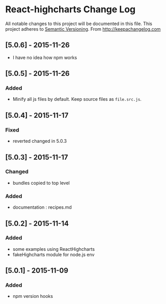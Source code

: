 # React-highcharts Change Log
All notable changes to this project will be documented in this file.
This project adheres to [Semantic Versioning](http://semver.org/).
From http://keepachangelog.com

## [5.0.6] - 2015-11-26
- I have no idea how npm works

## [5.0.5] - 2015-11-26
### Added
- Minify all js files by default. Keep source files as `file.src.js`. 


## [5.0.4] - 2015-11-17
### Fixed
- reverted changed in 5.0.3


## [5.0.3] - 2015-11-17
### Changed
- bundles copied to top level

### Added
- documentation : recipes.md


## [5.0.2] - 2015-11-14
### Added
- some examples using ReactHighcharts
- fakeHighcharts module for node.js env


## [5.0.1] - 2015-11-09
### Added
- npm version hooks

